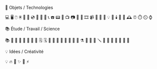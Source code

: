 🧠 Objets / Technologies

💻 🖥️ 🖱️ 🖲️ 💽 💾 💿 📀 📱 📲 📞 ☎️ 📟 📠 📺 📷 📸 🎥 🎞️ 📹 📼 🔋 🔌 💡 🔦 🕯️ 🧯 🧲 🕰️ ⏰ ⏱️ ⏲️ ⌚

📚 Étude / Travail / Science

📚 📖 📘 📗 📕 📒 📓 🧾 🗒️ 🗓️ 📅 📆 🧮 🧪 🧫 🧬 🔬 🔭 ⚗️ 🧱 🧰 🧲 🪛 🧷 🧹 🧺 🧻 🧼 🧽 🧴

💡 Idées / Créativité

💡 🔥 🌟 ✨ 💫 ⚡